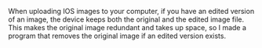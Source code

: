 When uploading IOS images to your computer, if you have an edited version of an image, the device keeps both the original and the edited image file. This makes the original image redundant and takes up space, so I made a program that removes the original image if an edited version exists.
